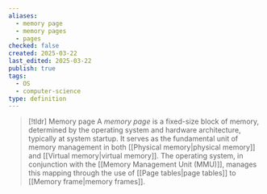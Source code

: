 ```yaml
---
aliases:
  - memory page
  - memory pages
  - pages
checked: false
created: 2025-03-22
last_edited: 2025-03-22
publish: true
tags:
  - OS
  - computer-science
type: definition
---
```

>[!tldr] Memory page
>A _memory page_ is a fixed-size block of memory, determined by the operating system and hardware architecture, typically at system startup. It serves as the fundamental unit of memory management in both [[Physical memory|physical memory]] and [[Virtual memory|virtual memory]]. The operating system, in conjunction with the [[Memory Management Unit (MMU)]], manages this mapping through the use of [[Page tables|page tables]] to [[Memory frame|memory frames]].
